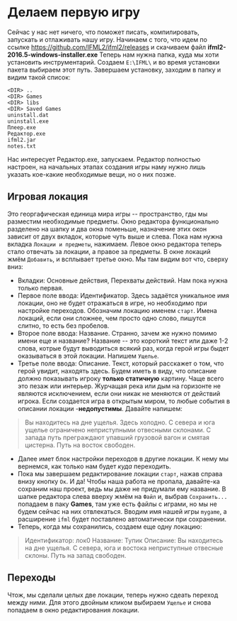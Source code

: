 # Делаем первую игру

Сейчас у нас нет ничего, что поможет писать, компилировать, запускать и отлаживать нашу игру. Начинаем с того, что идем по ссылке https://github.com/IFML2/ifml2/releases и скачиваем файл **ifml2-2016.5-windows-installer.exe**
Теперь нам нужна папка, куда мы хоти установить инструментарий. Создаем ```E:\IFML\``` и во время установки пакета выбираем этот путь. Завершаем установку, заходим в папку и видим такой список:

```
<DIR> ..
<DIR> Games
<DIR> libs
<DIR> Saved Games
uninstall.dat
uninstall.exe
Плеер.exe
Редактор.exe
ifml2.jar
notes.txt
```

Нас интересует Редактор.exe, запускаем. Редактор полностью настроен, на начальных этапах создания игры наму нужно лишь указать кое-какие необходимые вещи, но о них позже.

## Игровая локация
Это георгафическая единица мира игры -- пространство, гды мы разместим необходимые предметы. Окно редактора функционально разделено на шапку и два окна поменьше, назначение этих окон зависит от двух вкладок, которые чуть выше и слева. Пока нам нужна вкладка ```Локации и предметы```, нажимаем. Левое окно редактора теперь стало отвечать за локации, а правое за предметы. В окне локаций жмём ```Добавить```, и всплывает третье окно. Мы там видим вот что, сверху вниз:
* Вкладки: Основные действия, Перехваты действий. Нам пока нужна только первая.
* Первое поле ввода: Идентификатор. Здесь задаётся уникальное имя локации, оно не будет отражаться в игре, но необходимо при настройке переходов. Обозначим локацию именем ```старт```. Имена локаций, если они сложнее, чем просто одно слово, пишутся слитно, то есть без пробелов.
* Второе поле ввода: Название. Странно, зачем же нужно помимо имени еще и название? Название -- это короткий текст или даже 1-2 слова, котрые будут выводиться всякий раз, когда герой игры быдет оказываться в этой локации. Напишем ```Ущелье```.
* Третье поле ввода: Описание. Текст, который расскажет о том, что герой увидит, находять здесь. Будем иметь в виду, что описание должно показывать игроку **только статичную** картину. Чаще всего это пезаж или интерьер. Журчащая река или дым на горизонте не являются исключением, если они никак не меняются от действий игрока. Если создается игра в открытым миром, то любые события в описании локации -**недопустимы**. Давайте напишем:
    
> Вы находитесь на дне ущелья. Здесь холодно.
> С севера и юга ущелье ограничено неприступными отвесными склонами.
> С запада путь преграждают упавший грузовой вагон и смятая цистерна.
> Путь на восток свободен.

* Далее имет блок настройки переходов в другие локации. К нему мы вернемся, как только нам будет _куда_ переходить.
* Пока мы завершаем редактирование локации ```старт```, нажав справа внизу кнопку ```Ок```. И да! Чтобы наша работа не пропала, давайте-ка сохраним наш проект, ведь мы даже не придумали ему название. В шапке редактора слева вверху жмём на ```Файл``` и, выбрав ```Сохранить...``` попадаем в паку **Games**, там уже есть файлы с играми, но мы не будем сейчас на них отвлекаться. Вводим имя нашей игры ```mygame```, а расширение ```ifml``` будет поставлено автоматически при сохранении.  
* Теперь, когда мы сохранились, создаем еще одну локацию:    
    
> Идентификатор: лок0
> Название: Тупик
> Описание: Вы находитесь на дне ущелья. 
> С севера, юга и востока неприступные отвесные склоны.
> Путь на запад свободен. 

## Переходы
Чтож, мы сделали целых две локации, теперь нужно сдеать переход между ними. Для этого двойным кликом выбираем ```Ущелье``` и снова попадаем в окно редактирования локации.

